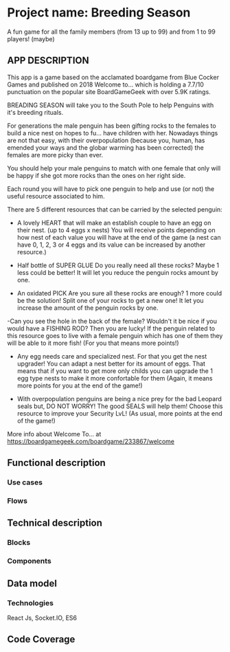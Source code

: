 # Project name: Breeding Season

A fun game for all the family members (from 13 up to 99) and from 1 to 99 players! (maybe)

## APP DESCRIPTION

This app is a game based on the acclamated boardgame from Blue Cocker Games and published on 2018 Welcome to... which is holding a 7.7/10 punctuation on the popular site BoardGameGeek with over 5.9K ratings.

BREADING SEASON will take you to the South Pole to help Penguins with it's breeding rituals.

For generations the male penguin has been gifting rocks to the females to build a nice nest on hopes to fu... have children with her. Nowadays things are not that easy, with their overpopulation (because you, human, has emended your ways and the globar warming has been corrected) the females are more picky than ever. 

You should help your male penguins to match with one female that only will be happy if she got more rocks than the ones on her right side.

Each round you will have to pick one penguin to help and use (or not) the useful resource associated to him.

There are 5 different resources that can be carried by the selected penguin:

- A lovely HEART that will make an establish couple to have an egg on their nest. (up to 4 eggs x nests) You will receive points depending on how nest of each value you will have at the end of the game (a nest can have 0, 1, 2, 3 or 4 eggs and its value can be increased by another resource.)

- Half bottle of SUPER GLUE Do you really need all these rocks? Maybe 1 less could be better! It will let you reduce the penguin rocks amount by one.

- An oxidated PICK Are you sure all these rocks are enough? 1 more could be the solution! Split one of your rocks to get a new one! It let you increase the amount of the penguin rocks by one.

-Can you see the hole in the back of the female? Wouldn't it be nice if you would have a FISHING ROD? Then you are lucky! If the penguin related to this resource goes to live with a female penguin which has one of them they will be able to it more fish! (For you that means more points!)

- Any egg needs care and specialized nest. For that you get the nest upgrader! You can adapt a nest better for its amount of eggs. That means that if you want to get more only childs you can upgrade the 1 egg type nests to make it more confortable for them (Again, it means more points for you at the end of the game!)

- With overpopulation penguins are being a nice prey for the bad Leopard seals but, DO NOT WORRY! The good SEALS will help them! Choose this resource to improve your Security LvL! (As usual, more points at the end of the game!)

More info about Welcome To... at https://boardgamegeek.com/boardgame/233867/welcome

## Functional description

### Use cases
<!-- 
![Usea cases](images/use-cases.jpg) -->

### Flows

<!-- ![List recipes flow](images/flow.jpg) -->

## Technical description

### Blocks
<!-- 
![Blocks](images/blocks.jpg) -->

### Components

<!-- ![Components](images/components.jpg) -->

## Data model
<!-- 
![Data model](images/data-model.jpg) -->

### Technologies

React Js, Socket.IO, ES6

## Code Coverage
<!-- 
![Test Coverage](images/coverage.jpg) -->

